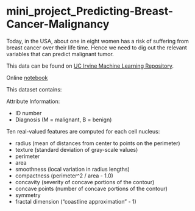 # mini_project_Predicting-Breast-Cancer-Malignancy

Today, in the USA, about one in eight women has a risk of suffering from breast cancer over their life time. Hence we need to dig out the relevant variables that can predict malignant tumor.

This data can be found on [UC Irvine Machine Learning Repository](http://archive.ics.uci.edu/ml/datasets/Breast+Cancer+Wisconsin+%28Diagnostic%29).

Online [notebook]()

This dataset contains:

Attribute Information:

- ID number
- Diagnosis (M = malignant, B = benign)

Ten real-valued features are computed for each cell nucleus:

- radius (mean of distances from center to points on the perimeter)
- texture (standard deviation of gray-scale values)
- perimeter
- area
- smoothness (local variation in radius lengths)
- compactness (perimeter^2 / area - 1.0)
- concavity (severity of concave portions of the contour)
- concave points (number of concave portions of the contour)
- symmetry
- fractal dimension (“coastline approximation” - 1)